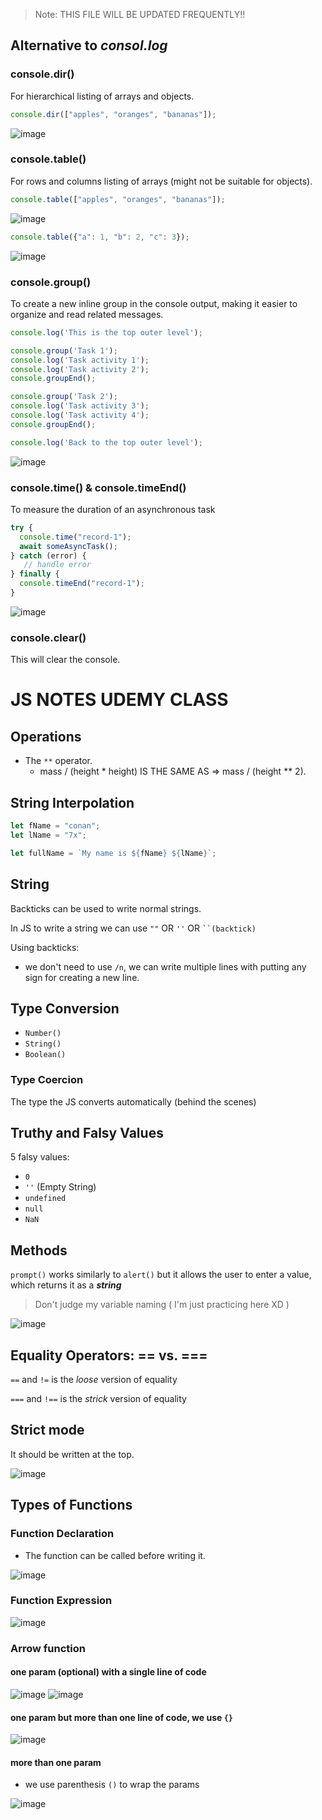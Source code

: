 > Note: THIS FILE WILL BE UPDATED FREQUENTLY!! 

## Alternative to _consol.log_
### console.dir()

For hierarchical listing of arrays and objects.
```js
console.dir(["apples", "oranges", "bananas"]);
```
![image](https://github.com/ZYMNZ/JS_Notes/assets/98342638/fcf2bb44-5c3b-4e44-8f50-1d5fb53bb76b)

### console.table()

For rows and columns listing of arrays (might not be suitable for objects).
```js
console.table(["apples", "oranges", "bananas"]);
```
![image](https://github.com/ZYMNZ/JS_Notes/assets/98342638/511d3736-24de-488d-a022-4d5c1635d68f)
```js
console.table({"a": 1, "b": 2, "c": 3});
```

![image](https://github.com/ZYMNZ/JS_Notes/assets/98342638/1a005ed2-ba31-4a15-b32e-5ce3cc3810d2)

### console.group()
To create a new inline group in the console output, making it easier to organize and read related messages.
```js
console.log('This is the top outer level');

console.group('Task 1');
console.log('Task activity 1');
console.log('Task activity 2');
console.groupEnd();

console.group('Task 2');
console.log('Task activity 3');
console.log('Task activity 4');
console.groupEnd();

console.log('Back to the top outer level');
```

![image](https://github.com/ZYMNZ/JS_Notes/assets/98342638/d07f48a0-8d7a-4acd-9683-951a402ea7e5)

### console.time() & console.timeEnd()
To measure the duration of an asynchronous task
```js
try {
  console.time("record-1");
  await someAsyncTask();
} catch (error) {
   // handle error
} finally {
  console.timeEnd("record-1");
}
```
![image](https://github.com/ZYMNZ/JS_Notes/assets/98342638/70e7a3e2-3616-42be-8c71-fc6b315744ce)

### console.clear()

This will clear the console.


# JS NOTES UDEMY CLASS

## Operations

- The `**` operator.
  - mass / (height \* height) IS THE SAME AS => mass / (height \*\* 2).

## String Interpolation

```js
let fName = "conan";
let lName = "7x";

let fullName = `My name is ${fName} ${lName}`;
```

## String

Backticks can be used to write normal strings.

In JS to write a string we can use `""` OR `''` OR ` ``(backtick) `

Using backticks:

- we don't need to use `/n`, we can write multiple lines with putting any sign for creating a new line.

## Type Conversion

- `Number()`
- `String()`
- `Boolean()` 

### Type Coercion
The type the JS converts automatically (behind the scenes)

## Truthy and Falsy Values
5 falsy values: 
- `0`
- `''` (Empty String)
- `undefined` 
- `null`
- `NaN`

## Methods
`prompt()` works similarly to `alert()` but it allows the user to enter a value, which returns it as a _**string**_ 
> Don't judge my variable naming ( I'm just practicing here XD )

![image](https://github.com/ZYMNZ/JS_Notes/assets/98342638/c63992cb-c888-4ddd-b4ca-5acbeb59a137)

## Equality Operators: == vs. ===
`==` and `!=` is the _loose_ version of equality

`===` and `!==` is the _strick_ version of equality

## Strict mode
It should be written at the top.

![image](https://github.com/user-attachments/assets/0dcbcf51-bc7b-4fee-b44e-c0df1e7b4a16)

## Types of Functions 

### Function Declaration
- The function can be called before writing it.
  
![image](https://github.com/user-attachments/assets/3eef7c14-df69-4b92-8bd8-67e72445ebfb)

### Function Expression
![image](https://github.com/user-attachments/assets/24124ee9-02ad-4f39-bfce-1b9e6e86c411)

### Arrow function 
#### one param (optional) with a single line of code
![image](https://github.com/user-attachments/assets/8c15e9f3-420f-49a2-b22d-461fbb54fb66)
![image](https://github.com/user-attachments/assets/9fb97e56-51d9-4ca6-b688-422b6e1a3535)

#### one param but more than one line of code, we use `{}`
![image](https://github.com/user-attachments/assets/e5334470-a238-4dcc-8dd8-507f1cbf5af6)

#### more than one param
- we use parenthesis `()` to wrap the params 

![image](https://github.com/user-attachments/assets/f6457965-9136-4c38-be03-0cc49407bf9d)









